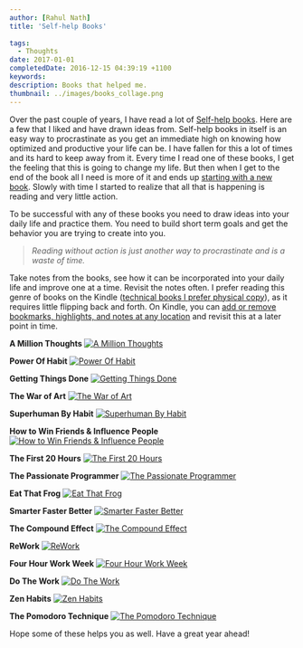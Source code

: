```yaml
---
author: [Rahul Nath]
title: 'Self-help Books'
  
tags:
  - Thoughts
date: 2017-01-01
completedDate: 2016-12-15 04:39:19 +1100
keywords:
description: Books that helped me.
thumbnail: ../images/books_collage.png
---
```


Over the past couple of years, I have read a lot of [Self-help books](https://en.wikipedia.org/wiki/Self-help_book). Here are a few that I liked and have drawn ideas from. Self-help books in itself is an easy way to procrastinate as you get an immediate high on knowing how optimized and productive your life can be. I have fallen for this a lot of times and its hard to keep away from it. Every time I read one of these books, I get the feeling that this is going to change my life. But then when I get to the end of the book all I need is more of it and ends up [starting with a new book](http://www.huffingtonpost.com/quora/why-self-help-books-rarel_b_9517224.html). Slowly with time I started to realize that all that is happening is reading and very little action.

To be successful with any of these books you need to draw ideas into your daily life and practice them. You need to build short term goals and get the behavior you are trying to create into you.

> _Reading without action is just another way to procrastinate and is a waste of time._

Take notes from the books, see how it can be incorporated into your daily life and improve one at a time. Revisit the notes often. I prefer reading this genre of books on the Kindle ([technical books I prefer physical copy](http://www.rahulpnath.com/blog/ebook-or-hard-copy/)), as it requires little flipping back and forth. On Kindle, you can [add or remove bookmarks, highlights, and notes at any location](https://www.amazon.com/gp/help/customer/display.html?nodeId=201241990) and revisit this at a later point in time.

**A Million Thoughts** [![A Million Thoughts](../images/books_amillionthougts.jpg)](http://amzn.to/2hm8vDJ)

**Power Of Habit** [![Power Of Habit](../images/books_powerofhabit.jpg)](http://amzn.to/2gOYluc)

**Getting Things Done** [![Getting Things Done](../images/books_gtd.jpg)](http://amzn.to/2gsJaed)

**The War of Art** [![The War of Art](../images/books_warofart.jpg)](http://amzn.to/2hsjXkq)

**Superhuman By Habit** [![Superhuman By Habit](../images/books_superhumanbyhabit.jpg)](http://amzn.to/2hmeokB)

**How to Win Friends & Influence People** [![How to Win Friends & Influence People](../images/books_winfriendsandinfluenceprople.jpg)](http://amzn.to/2gP4sig)

**The First 20 Hours** [![The First 20 Hours](../images/books_thefirsttwentyhours.jpg)](http://amzn.to/2hmblsw)

**The Passionate Programmer** [![The Passionate Programmer](../images/books_thepassionateprogrammer.jpg)](http://amzn.to/2hsfy0H)

**Eat That Frog** [![Eat That Frog](../images/books_eatthatfrog.jpg)](http://amzn.to/2hsh1En)

**Smarter Faster Better** [![Smarter Faster Better](../images/books_smarterfasterbetter.jpg)](http://amzn.to/2gsXmE0)

**The Compound Effect** [![The Compound Effect](../images/books_thecompoundeffect.jpg)](http://amzn.to/2hsr2kI)

**ReWork** [![ReWork](../images/books_rework.jpg)](http://amzn.to/2hsoeUC)

**Four Hour Work Week** [![Four Hour Work Week](../images/books_fourhourworkweek.jpg)](http://amzn.to/2gJ7Uio)

**Do The Work** [![Do The Work](../images/books_dothework.jpg)](http://amzn.to/2hNVTUV)

**Zen Habits** [![Zen Habits](../images/books_zenhabits.jpg)](http://amzn.to/2htP52l)

**The Pomodoro Technique** [![The Pomodoro Technique](../images/books_thepomodorotechnique.jpg)](http://amzn.to/2hFyZmZ)

Hope some of these helps you as well. Have a great year ahead!
